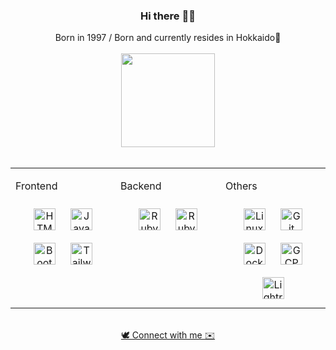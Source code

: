 ### <div align="center">Hi there 👋🏻</div>  

  <div align="center">Born in 1997 / Born and currently resides in Hokkaido🐏</div>
  
<br/>  

<div align="center">
  <img height="150px" src="https://github-readme-stats.vercel.app/api?username=satou-haruka-37&show_icons=true&count_private=true&hide_border=true&theme=github_dark_dimmed" />
</div>  

<br/>

<table align="center">
  <tr><td valign="top" width="33%">
  
  <p>Frontend</p>
  <div align="center">  
    <a href="https://en.wikipedia.org/wiki/HTML5" target="_blank"><img style="margin: 10px" src="https://profilinator.rishav.dev/skills-assets/html5-original-wordmark.svg" alt="HTML5" height="35" /></a>  
    <a href="https://www.javascript.com/" target="_blank"><img style="margin: 10px" src="https://profilinator.rishav.dev/skills-assets/javascript-original.svg" alt="JavaScript" height="35" /></a>  
    <a href="https://getbootstrap.com/docs/3.4/javascript/" target="_blank"><img style="margin: 10px" src="https://profilinator.rishav.dev/skills-assets/bootstrap-plain.svg" alt="Bootstrap" height="35" /></a>  
    <a href="https://www.tailwindcss.com/" target="_blank"><img style="margin: 10px" src="https://profilinator.rishav.dev/skills-assets/tailwindcss.svg" alt="Tailwind CSS" height="35" /></a>  
  </div>
  
  </td><td valign="top" width="33%">
  
  <p>Backend</p>
  <div align="center">  
    <a href="https://www.ruby-lang.org/en/" target="_blank"><img style="margin: 10px" src="https://profilinator.rishav.dev/skills-assets/ruby-original-wordmark.svg" alt="Ruby" height="35" /></a>  
    <a href="https://rubyonrails.org/" target="_blank"><img style="margin: 10px" src="https://profilinator.rishav.dev/skills-assets/rails-original-wordmark.svg" alt="Ruby on Rails" height="35" /></a>  
  </div>
  
  </td><td valign="top" width="33%">
  
  <p>Others</p>
  <div align="center">  
    <a href="https://www.linux.org/" target="_blank"><img style="margin: 10px" src="https://profilinator.rishav.dev/skills-assets/linux-original.svg" alt="Linux" height="35" /></a>  
    <a href="https://github.com/" target="_blank"><img style="margin: 10px" src="https://profilinator.rishav.dev/skills-assets/git-scm-icon.svg" alt="Git" height="35" /></a>  
    <a href="https://www.docker.com/" target="_blank"><img style="margin: 10px" src="https://profilinator.rishav.dev/skills-assets/docker-original-wordmark.svg" alt="Docker" height="35" /></a>  
    <a href="https://cloud.google.com/" target="_blank"><img style="margin: 10px" src="https://profilinator.rishav.dev/skills-assets/google_cloud-icon.svg" alt="GCP" height="35" /></a>  
    <a href="https://www.adobe.com/products/photoshop-lightroom.html" target="_blank"><img style="margin: 10px" src="https://profilinator.rishav.dev/skills-assets/lightroom.png" alt="Lightroom" height="35" /></a>  
  </div>
  
  </td></tr>
</table>


<br />

<div align="center">
  <a href="https://bento.me/lemonade37" target="_blank">🕊️ Connect with me ✉️</a>
</div>
